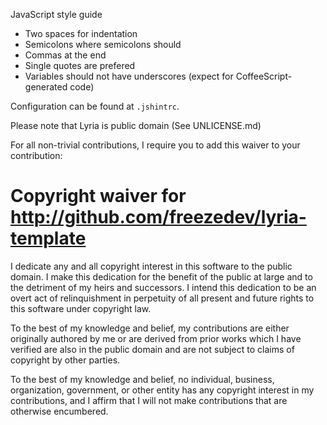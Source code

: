 JavaScript style guide
* Two spaces for indentation
* Semicolons where semicolons should
* Commas at the end  
* Single quotes are prefered
* Variables should not have underscores (expect for CoffeeScript-generated code)

Configuration can be found at `.jshintrc`.  

Please note that Lyria is public domain (See UNLICENSE.md)

For all non-trivial contributions, I require you to add this waiver to your
contribution:

# Copyright waiver for <http://github.com/freezedev/lyria-template>

I dedicate any and all copyright interest in this software to the
public domain. I make this dedication for the benefit of the public at
large and to the detriment of my heirs and successors. I intend this
dedication to be an overt act of relinquishment in perpetuity of all
present and future rights to this software under copyright law.

To the best of my knowledge and belief, my contributions are either
originally authored by me or are derived from prior works which I have
verified are also in the public domain and are not subject to claims
of copyright by other parties.

To the best of my knowledge and belief, no individual, business,
organization, government, or other entity has any copyright interest
in my contributions, and I affirm that I will not make contributions
that are otherwise encumbered.
